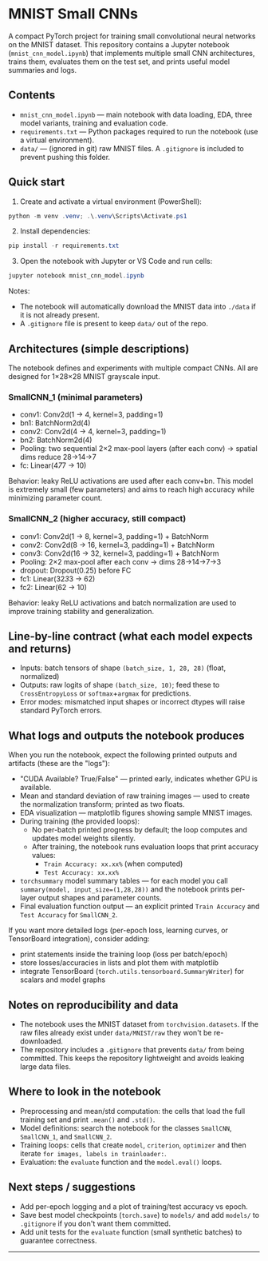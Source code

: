 # MNIST Small CNNs

A compact PyTorch project for training small convolutional neural networks on the MNIST dataset. This repository contains a Jupyter notebook (`mnist_cnn_model.ipynb`) that implements multiple small CNN architectures, trains them, evaluates them on the test set, and prints useful model summaries and logs.

## Contents

- `mnist_cnn_model.ipynb` — main notebook with data loading, EDA, three model variants, training and evaluation code.
- `requirements.txt` — Python packages required to run the notebook (use a virtual environment).
- `data/` — (ignored in git) raw MNIST files. A `.gitignore` is included to prevent pushing this folder.

## Quick start

1. Create and activate a virtual environment (PowerShell):

```powershell
python -m venv .venv; .\.venv\Scripts\Activate.ps1
```

2. Install dependencies:

```powershell
pip install -r requirements.txt
```

3. Open the notebook with Jupyter or VS Code and run cells:

```powershell
jupyter notebook mnist_cnn_model.ipynb
```

Notes:
- The notebook will automatically download the MNIST data into `./data` if it is not already present.
- A `.gitignore` file is present to keep `data/` out of the repo.

## Architectures (simple descriptions)

The notebook defines and experiments with multiple compact CNNs. All are designed for 1×28×28 MNIST grayscale input.

### SmallCNN_1 (minimal parameters)
- conv1: Conv2d(1 -> 4, kernel=3, padding=1)
- bn1: BatchNorm2d(4)
- conv2: Conv2d(4 -> 4, kernel=3, padding=1)
- bn2: BatchNorm2d(4)
- Pooling: two sequential 2×2 max-pool layers (after each conv) → spatial dims reduce 28→14→7
- fc: Linear(4*7*7 -> 10)

Behavior: leaky ReLU activations are used after each conv+bn. This model is extremely small (few parameters) and aims to reach high accuracy while minimizing parameter count.

### SmallCNN_2 (higher accuracy, still compact)
- conv1: Conv2d(1 -> 8, kernel=3, padding=1) + BatchNorm
- conv2: Conv2d(8 -> 16, kernel=3, padding=1) + BatchNorm
- conv3: Conv2d(16 -> 32, kernel=3, padding=1) + BatchNorm
- Pooling: 2×2 max-pool after each conv → dims 28→14→7→3
- dropout: Dropout(0.25) before FC
- fc1: Linear(32*3*3 -> 62)
- fc2: Linear(62 -> 10)

Behavior: leaky ReLU activations and batch normalization are used to improve training stability and generalization.

## Line-by-line contract (what each model expects and returns)
- Inputs: batch tensors of shape `(batch_size, 1, 28, 28)` (float, normalized)
- Outputs: raw logits of shape `(batch_size, 10)`; feed these to `CrossEntropyLoss` or `softmax`+`argmax` for predictions.
- Error modes: mismatched input shapes or incorrect dtypes will raise standard PyTorch errors.

## What logs and outputs the notebook produces
When you run the notebook, expect the following printed outputs and artifacts (these are the "logs"):

- "CUDA Available? True/False" — printed early, indicates whether GPU is available.
- Mean and standard deviation of raw training images — used to create the normalization transform; printed as two floats.
- EDA visualization — matplotlib figures showing sample MNIST images.
- During training (the provided loops):
  - No per-batch printed progress by default; the loop computes and updates model weights silently.
  - After training, the notebook runs evaluation loops that print accuracy values:
    - `Train Accuracy: xx.xx%` (when computed)
    - `Test Accuracy: xx.xx%`
- `torchsummary` model summary tables — for each model you call `summary(model, input_size=(1,28,28))` and the notebook prints per-layer output shapes and parameter counts.
- Final evaluation function output — an explicit printed `Train Accuracy` and `Test Accuracy` for `SmallCNN_2`.

If you want more detailed logs (per-epoch loss, learning curves, or TensorBoard integration), consider adding:
- print statements inside the training loop (loss per batch/epoch)
- store losses/accuracies in lists and plot them with matplotlib
- integrate TensorBoard (`torch.utils.tensorboard.SummaryWriter`) for scalars and model graphs

## Notes on reproducibility and data
- The notebook uses the MNIST dataset from `torchvision.datasets`. If the raw files already exist under `data/MNIST/raw` they won't be re-downloaded.
- The repository includes a `.gitignore` that prevents `data/` from being committed. This keeps the repository lightweight and avoids leaking large data files.

## Where to look in the notebook
- Preprocessing and mean/std computation: the cells that load the full training set and print `.mean()` and `.std()`.
- Model definitions: search the notebook for the classes `SmallCNN`, `SmallCNN_1`, and `SmallCNN_2`.
- Training loops: cells that create `model`, `criterion`, `optimizer` and then iterate `for images, labels in trainloader:`.
- Evaluation: the `evaluate` function and the `model.eval()` loops.

## Next steps / suggestions
- Add per-epoch logging and a plot of training/test accuracy vs epoch.
- Save best model checkpoints (`torch.save`) to `models/` and add `models/` to `.gitignore` if you don't want them committed.
- Add unit tests for the `evaluate` function (small synthetic batches) to guarantee correctness.

---
